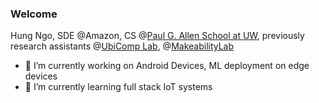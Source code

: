 ### Welcome
Hung Ngo, SDE @Amazon, CS @[Paul G. Allen School at UW](https://www.cs.washington.edu/), previously research assistants @[UbiComp Lab](https://ubicomplab.cs.washington.edu/), @[MakeabilityLab](https://makeabilitylab.cs.washington.edu/)

- 🔭 I’m currently working on Android Devices, ML deployment on edge devices
- 🌱 I’m currently learning full stack IoT systems
